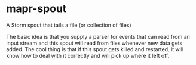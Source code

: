 mapr-spout
==========

A Storm spout that tails a file (or collection of files)

The basic idea is that you supply a parser for events that can read from an input stream and this spout will read from files whenever new data gets added.  The cool thing is that if this spout gets killed and restarted, it will know how to deal with it correctly and will pick up where it left off.
